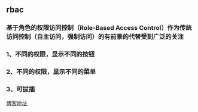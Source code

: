 ## rbac
### 基于角色的权限访问控制（Role-Based Access Control）作为传统访问控制（自主访问，强制访问）的有前景的代替受到广泛的关注

### 1、不同的权限，显示不同的按钮
### 2、不同的权限，显示不同的菜单
### 3、可拔插


[博客地址](https://www.cnblogs.com/venicid/category/1275680.html)